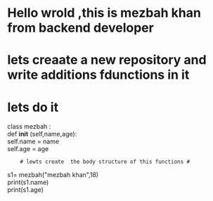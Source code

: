 # Hello wrold ,this is mezbah khan from backend developer # 
# lets creaate a new repository and write additions fdunctions in it # 
# lets do it # 
class mezbah :<br>
    def __init__ (self,name,age):<Br>
        self.name = name<br>
        self.age = age<br>
        
        # lewts create  the body structure of this functions # 
s1= mezbah("mezbah khan",18)<Br>
print(s1.name)<br>
print(s1.age)<br>
